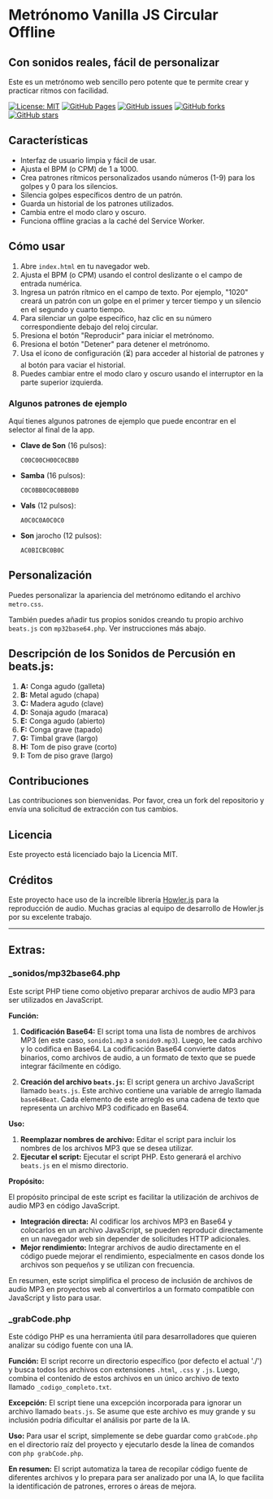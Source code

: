 # Metrónomo Vanilla JS Circular Offline

## Con sonidos reales, fácil de personalizar

Este es un metrónomo web sencillo pero potente que te permite crear y practicar ritmos con facilidad.

[![License: MIT](https://img.shields.io/badge/License-MIT-yellow.svg)](https://opensource.org/licenses/MIT)
[![GitHub Pages](https://img.shields.io/badge/GitHub%20Pages-Hosted-blue)](https://sanxofon.github.io/metro/)
[![GitHub issues](https://img.shields.io/github/issues/sanxofon/metro)](https://github.com/sanxofon/metro/issues)
[![GitHub forks](https://img.shields.io/github/forks/sanxofon/metro)](https://github.com/sanxofon/metro/network/members)
[![GitHub stars](https://img.shields.io/github/stars/sanxofon/metro)](https://github.com/sanxofon/metro/stargazers)

## Características

* Interfaz de usuario limpia y fácil de usar.
* Ajusta el BPM (o CPM) de 1 a 1000.
* Crea patrones rítmicos personalizados usando números (1-9) para los golpes y 0 para los silencios.
* Silencia golpes específicos dentro de un patrón.
* Guarda un historial de los patrones utilizados.
* Cambia entre el modo claro y oscuro.
* Funciona offline gracias a la caché del Service Worker.

## Cómo usar

1. Abre `index.html` en tu navegador web.
2. Ajusta el BPM (o CPM) usando el control deslizante o el campo de entrada numérica.
3. Ingresa un patrón rítmico en el campo de texto. Por ejemplo, "1020" creará un patrón con un golpe en el primer y tercer tiempo y un silencio en el segundo y cuarto tiempo.
4. Para silenciar un golpe específico, haz clic en su número correspondiente debajo del reloj circular.
5. Presiona el botón "Reproducir" para iniciar el metrónomo.
6. Presiona el botón "Detener" para detener el metrónomo.
7. Usa el ícono de configuración (⏳) para acceder al historial de patrones y al botón para vaciar el historial.
8. Puedes cambiar entre el modo claro y oscuro usando el interruptor en la parte superior izquierda.

### Algunos patrones de ejemplo

Aquí tienes algunos patrones de ejemplo que puede encontrar en el selector al final de la app.

* **Clave de Son** (16 pulsos):
     
    `C00C00CH00C0CBB0`

* **Samba** (16 pulsos):
 
    `C0C0BB0C0C0BB0B0`
 
* **Vals** (12 pulsos):
 
    `A0C0C0A0C0C0`
 
* **Son** jarocho (12 pulsos):
 
    `AC0BICBC0B0C`

## Personalización

Puedes personalizar la apariencia del metrónomo editando el archivo `metro.css`.

También puedes añadir tus propios sonidos creando tu propio archivo `beats.js` con `mp32base64.php`. Ver instrucciones más abajo.

## Descripción de los Sonidos de Percusión en beats.js:

1. **A:** Conga agudo (galleta)
2. **B:** Metal agudo (chapa)
3. **C:** Madera agudo (clave)
4. **D:** Sonaja agudo (maraca)
5. **E:** Conga agudo (abierto)
6. **F:** Conga grave (tapado)
7. **G:** Timbal grave (largo) 
8. **H:** Tom de piso grave (corto)
9. **I:** Tom de piso grave (largo)

## Contribuciones

Las contribuciones son bienvenidas. Por favor, crea un fork del repositorio y envía una solicitud de extracción con tus cambios.

## Licencia

Este proyecto está licenciado bajo la Licencia MIT.

## Créditos

Este proyecto hace uso de la increíble librería [Howler.js](https://howlerjs.com/) para la reproducción de audio. Muchas gracias al equipo de desarrollo de Howler.js por su excelente trabajo.

-----

## Extras:

### _sonidos/mp32base64.php

Este script PHP tiene como objetivo preparar archivos de audio MP3 para ser utilizados en JavaScript.

**Función:**

1. **Codificación Base64:** El script toma una lista de nombres de archivos MP3 (en este caso, `sonido1.mp3` a `sonido9.mp3`). Luego, lee cada archivo y lo codifica en Base64. La codificación Base64 convierte datos binarios, como archivos de audio, a un formato de texto que se puede integrar fácilmente en código.

2. **Creación del archivo `beats.js`:** El script genera un archivo JavaScript llamado `beats.js`. Este archivo contiene una variable de arreglo llamada `base64Beat`. Cada elemento de este arreglo es una cadena de texto que representa un archivo MP3 codificado en Base64.

**Uso:**

1. **Reemplazar nombres de archivo:** Editar el script para incluir los nombres de los archivos MP3 que se desea utilizar.
2. **Ejecutar el script:** Ejecutar el script PHP. Esto generará el archivo `beats.js` en el mismo directorio.

**Propósito:**

El propósito principal de este script es facilitar la utilización de archivos de audio MP3 en código JavaScript. 

- **Integración directa:** Al codificar los archivos MP3 en Base64 y colocarlos en un archivo JavaScript, se pueden reproducir directamente en un navegador web sin depender de solicitudes HTTP adicionales.
- **Mejor rendimiento:** Integrar archivos de audio directamente en el código puede mejorar el rendimiento, especialmente en casos donde los archivos son pequeños y se utilizan con frecuencia.

En resumen, este script simplifica el proceso de inclusión de archivos de audio MP3 en proyectos web al convertirlos a un formato compatible con JavaScript y listo para usar.

### _grabCode.php

Este código PHP es una herramienta útil para desarrolladores que quieren analizar su código fuente con una IA. 

**Función:**
El script recorre un directorio específico (por defecto el actual './') y busca todos los archivos con extensiones `.html`, `.css` y `.js`. Luego, combina el contenido de estos archivos en un único archivo de texto llamado `_codigo_completo.txt`. 

**Excepción:**
El script tiene una excepción incorporada para ignorar un archivo llamado `beats.js`. Se asume que este archivo es muy grande y su inclusión podría dificultar el análisis por parte de la IA. 

**Uso:**
Para usar el script, simplemente se debe guardar como `grabCode.php` en el directorio raíz del proyecto y ejecutarlo desde la línea de comandos con `php grabCode.php`.

**En resumen:** El script automatiza la tarea de recopilar código fuente de diferentes archivos y lo prepara para ser analizado por una IA, lo que facilita la identificación de patrones, errores o áreas de mejora.

